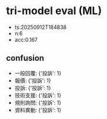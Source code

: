 # tri-model eval (ML)
- ts:20250912T184838
- n:6
- acc:0.167

## confusion
- 一般回覆: {'投訴': 1}
- 報價: {'投訴': 1}
- 投訴: {'投訴': 1}
- 技術支援: {'投訴': 1}
- 規則詢問: {'投訴': 1}
- 資料異動: {'投訴': 1}